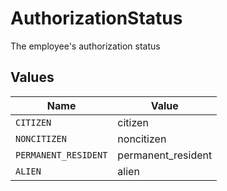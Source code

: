 # AuthorizationStatus

The employee's authorization status


## Values

| Name                 | Value                |
| -------------------- | -------------------- |
| `CITIZEN`            | citizen              |
| `NONCITIZEN`         | noncitizen           |
| `PERMANENT_RESIDENT` | permanent_resident   |
| `ALIEN`              | alien                |